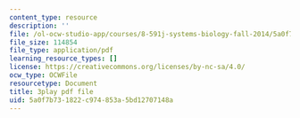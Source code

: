 ```yaml
---
content_type: resource
description: ''
file: /ol-ocw-studio-app/courses/8-591j-systems-biology-fall-2014/5a0f7b731822c974853a5bd12707148a_BJXCf6pFrhA.pdf
file_size: 114854
file_type: application/pdf
learning_resource_types: []
license: https://creativecommons.org/licenses/by-nc-sa/4.0/
ocw_type: OCWFile
resourcetype: Document
title: 3play pdf file
uid: 5a0f7b73-1822-c974-853a-5bd12707148a
---
```

